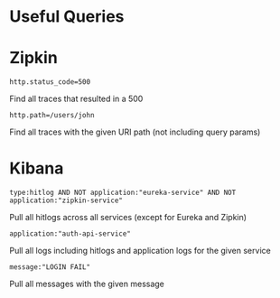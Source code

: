 Useful Queries
==============

# Zipkin

`http.status_code=500`

Find all traces that resulted in a 500

`http.path=/users/john`

Find all traces with the given URI path (not including query params)

# Kibana

`type:hitlog AND NOT application:"eureka-service" AND NOT application:"zipkin-service"`

Pull all hitlogs across all services (except for Eureka and Zipkin)

`application:"auth-api-service"`

Pull all logs including hitlogs and application logs for the given service

`message:"LOGIN FAIL"`

Pull all messages with the given message